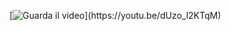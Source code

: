 [![Guarda il video]([https://img.youtube.com/vi/dUzo_l2KTqM/0.jpg](https://i.ibb.co/9rrBSV9/kahoot-cheat-tumbnail.png))](https://youtu.be/dUzo_l2KTqM)

